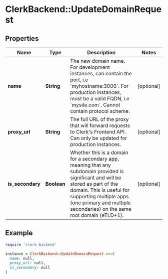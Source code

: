 # ClerkBackend::UpdateDomainRequest

## Properties

| Name | Type | Description | Notes |
| ---- | ---- | ----------- | ----- |
| **name** | **String** | The new domain name. For development instances, can contain the port, i.e &#x60;myhostname:3000&#x60;. For production instances, must be a valid FQDN, i.e &#x60;mysite.com&#x60;. Cannot contain protocol scheme. | [optional] |
| **proxy_url** | **String** | The full URL of the proxy that will forward requests to Clerk&#39;s Frontend API. Can only be updated for production instances. | [optional] |
| **is_secondary** | **Boolean** | Whether this is a domain for a secondary app, meaning that any subdomain provided is significant and will be stored as part of the domain. This is useful for supporting multiple apps (one primary and multiple secondaries) on the same root domain (eTLD+1). | [optional] |

## Example

```ruby
require 'clerk-backend'

instance = ClerkBackend::UpdateDomainRequest.new(
  name: null,
  proxy_url: null,
  is_secondary: null
)
```

